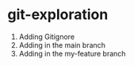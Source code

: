 # git-exploration
1. Adding Gitignore
1. Adding in the main branch
1. Adding in the my-feature branch